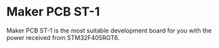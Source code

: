 # Maker PCB ST-1
Maker PCB ST-1 is the most suitable development board for you with the power received from STM32F405RGT6.
